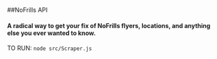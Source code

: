 ##NoFrills API
#### A radical way to get your fix of NoFrills flyers, locations, and anything else you ever wanted to know.

TO RUN: `node src/Scraper.js`
